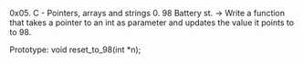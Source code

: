 0x05. C - Pointers, arrays and strings
0. 98 Battery st. -> Write a function that takes a pointer to an int as parameter and updates the value it points to to 98.

Prototype: void reset_to_98(int *n);
